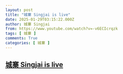 ```yaml
---
layout: post
title: "城寨 Singjai is live"
date: 2025-01-29T03:15:22.000Z
author: 城寨 Singjai
from: https://www.youtube.com/watch?v=-v6ECIcrqzk
tags: [ 城寨 ]
comments: True
categories: [ 城寨 ]
---
```

<!--1738120522000-->
[城寨 Singjai is live](https://www.youtube.com/watch?v=-v6ECIcrqzk)
------

<div>

</div>
